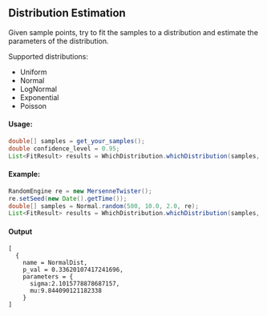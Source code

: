 ## Distribution Estimation

Given sample points, try to fit the samples to a distribution and estimate the parameters of the distribution. 

Supported distributions:
* Uniform
* Normal
* LogNormal
* Exponential
* Poisson

#### Usage:

```java
double[] samples = get_your_samples();
double confidence_level = 0.95;
List<FitResult> results = WhichDistribution.whichDistribution(samples, confidence_level);
```

#### Example:

```java
RandomEngine re = new MersenneTwister();
re.setSeed(new Date().getTime());
double[] samples = Normal.random(500, 10.0, 2.0, re);
List<FitResult> results = WhichDistribution.whichDistribution(samples, 0.95);
```

#### Output
```
[
  {
    name = NormalDist, 
    p_val = 0.33620107417241696, 
    parameters = {
      sigma:2.1015778878687157, 
      mu:9.844090121182338
    }
]
```
